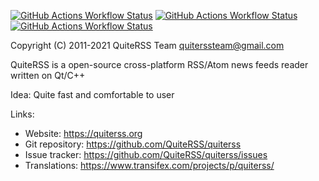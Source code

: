 [![GitHub Actions Workflow Status](https://img.shields.io/github/actions/workflow/status/ChiaYen-Kan/quiterss/qmake-build.yml?style=flat-square&label=QMake)](https://github.com/ChiaYen-Kan/quiterss/actions/workflows/build.yml)
[![GitHub Actions Workflow Status](https://img.shields.io/github/actions/workflow/status/ChiaYen-Kan/quiterss/cmake-build.yml?style=flat-square&label=CMake)](https://github.com/ChiaYen-Kan/quiterss/actions/workflows/cmake-build.yml)
[![GitHub Actions Workflow Status](https://img.shields.io/github/actions/workflow/status/ChiaYen-Kan/quiterss/update-certificate.yml?style=flat-square&label=Update%20certificate)](https://github.com/ChiaYen-Kan/quiterss/actions/workflows/update-certificate.yml)


Copyright (C) 2011-2021 QuiteRSS Team <quiterssteam@gmail.com>

QuiteRSS is a open-source cross-platform RSS/Atom news feeds reader written on Qt/C++

Idea: Quite fast and comfortable to user

Links:
* Website: https://quiterss.org
* Git repository: https://github.com/QuiteRSS/quiterss
* Issue tracker: https://github.com/QuiteRSS/quiterss/issues
* Translations: https://www.transifex.com/projects/p/quiterss/
